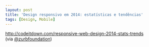 ```yaml
---
layout: post
title: 'Design responsivo em 2014: estatísticas e tendências'
tags: [Design, Mobile]
---
```


<http://codeitdown.com/responsive-web-design-2014-stats-trends><br>
(via [@zurbfoundation](https://twitter.com/ZURBfoundation/status/455789629325582337))
